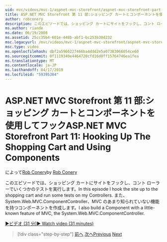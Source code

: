 ```yaml
---
uid: mvc/videos/mvc-1/aspnet-mvc-storefront/aspnet-mvc-storefront-part-11-hooking-up-the-shopping-cart-and-using-components
title: ASP.NET MVC Storefront 第 11 部:ショッピング カートとコンポーネントを使用してフック |Microsoft Docs
author: robconery
description: このエピソードでは、ショッピング カートにサイトをフックし、コント ローラーでいくつかのテストを実行します。 MVC、番目のあまり知られていない機能を持つコンポーネントを作成しています.
ms.author: riande
ms.date: 06/19/2008
ms.assetid: 25cc35b4-601e-448b-abf1-bc253b30d232
msc.legacyurl: /mvc/videos/mvc-1/aspnet-mvc-storefront/aspnet-mvc-storefront-part-11-hooking-up-the-shopping-cart-and-using-components
msc.type: video
ms.openlocfilehash: dbf2a5966227466ba4ddd2e5a07383066054ce60
ms.sourcegitcommit: 0f1119340e4464720cfd16d0ff15764746ea1fea
ms.translationtype: MT
ms.contentlocale: ja-JP
ms.lasthandoff: 04/17/2019
ms.locfileid: "59395304"
---
```

# <a name="aspnet-mvc-storefront-part-11-hooking-up-the-shopping-cart-and-using-components"></a><span data-ttu-id="4ae9a-104">ASP.NET MVC Storefront 第 11 部:ショッピング カートとコンポーネントを使用してフック</span><span class="sxs-lookup"><span data-stu-id="4ae9a-104">ASP.NET MVC Storefront Part 11: Hooking Up The Shopping Cart and Using Components</span></span>

<span data-ttu-id="4ae9a-105">によって[Rob Conery](https://github.com/robconery)</span><span class="sxs-lookup"><span data-stu-id="4ae9a-105">by [Rob Conery](https://github.com/robconery)</span></span>

<span data-ttu-id="4ae9a-106">このエピソードでは、ショッピング カートにサイトをフックし、コント ローラーでいくつかのテストを実行します。</span><span class="sxs-lookup"><span data-stu-id="4ae9a-106">In this episode I hook the site up to the shopping cart and run some tests on my Controllers.</span></span> <span data-ttu-id="4ae9a-107">また、System.Web.MVC.ComponentController、MVC のあまり知られていない機能を持つコンポーネントを作成します。</span><span class="sxs-lookup"><span data-stu-id="4ae9a-107">I also build a Component with a little-known feature of MVC, the System.Web.MVC.ComponentController.</span></span>

[<span data-ttu-id="4ae9a-108">&#9654;ビデオ (31 分)</span><span class="sxs-lookup"><span data-stu-id="4ae9a-108">&#9654; Watch video (31 minutes)</span></span>](https://channel9.msdn.com/Blogs/ASP-NET-Site-Videos/aspnet-mvc-storefront-part-11-hooking-up-the-shopping-cart-and-using-components)

> [!div class="step-by-step"]
> <span data-ttu-id="4ae9a-109">[前へ](aspnet-mvc-storefront-part-10-shopping-cart-refactor-and-authorization.md)
> [次へ](aspnet-mvc-storefront-part-12-mocking.md)</span><span class="sxs-lookup"><span data-stu-id="4ae9a-109">[Previous](aspnet-mvc-storefront-part-10-shopping-cart-refactor-and-authorization.md)
[Next](aspnet-mvc-storefront-part-12-mocking.md)</span></span>
